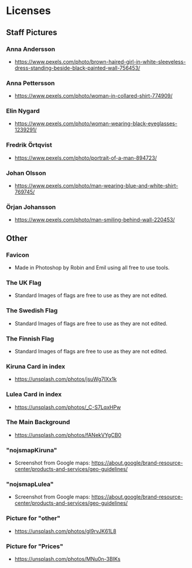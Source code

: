 # Licenses

## Staff Pictures

### Anna Andersson 
- https://www.pexels.com/photo/brown-haired-girl-in-white-sleeveless-dress-standing-beside-black-painted-wall-756453/

### Anna Pettersson 
- https://www.pexels.com/photo/woman-in-collared-shirt-774909/

### Elin Nygard 
- https://www.pexels.com/photo/woman-wearing-black-eyeglasses-1239291/

### Fredrik Örtqvist 
- https://www.pexels.com/photo/portrait-of-a-man-894723/

### Johan Olsson 
- https://www.pexels.com/photo/man-wearing-blue-and-white-shirt-769745/

### Örjan Johansson 
- https://www.pexels.com/photo/man-smiling-behind-wall-220453/

## Other

### Favicon 
- Made in Photoshop by Robin and Emil using all free to use tools.

### The UK Flag
- Standard Images of flags are free to use as they are not edited.

### The Swedish Flag 
- Standard Images of flags are free to use as they are not edited.

### The Finnish Flag 
- Standard Images of flags are free to use as they are not edited.

### Kiruna Card in index 
- https://unsplash.com/photos/jsuWg7IXx1k

### Lulea Card in index 
- https://unsplash.com/photos/_C-S7LqxHPw

### The Main Background 
- https://unsplash.com/photos/fANekVYgCB0

### "nojsmapKiruna" 
- Screenshot from Google maps: https://about.google/brand-resource-center/products-and-services/geo-guidelines/

### "nojsmapLulea" 
- Screenshot from Google maps: https://about.google/brand-resource-center/products-and-services/geo-guidelines/

### Picture for "other" 
- https://unsplash.com/photos/gI9rvJK61L8

### Picture for "Prices" 
- https://unsplash.com/photos/MNu0n-3BIKs
